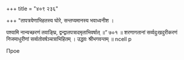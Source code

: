 +++
title = "४०९ २३६"

+++
"तापत्रयेणाभिहतस्य घोरे, सन्तप्यमानस्य भवाध्वनीश । 

पश्यामि नान्यच्छरणं तवा‌ङ्घ्रि, द्वन्द्वातपत्रादमृताभिवर्षात् ॥” ७०१ ॥ शरणागतानां सर्व्वदुःखदुरीकरणं निजमाधुरीणां सर्व्वतोवर्षञ्चत्राभिहितम् । उद्धवः श्रीभगवन्तम् ॥ ncell p 

Прое 
